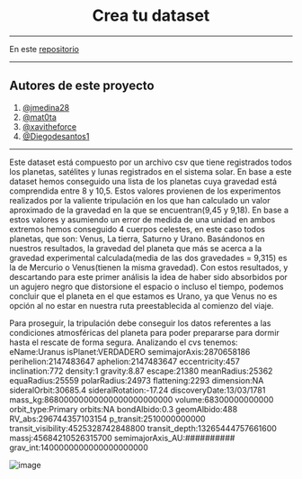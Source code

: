 <h1 align="center">Crea tu dataset</h1>



---

En este [repositorio](https://github.com/Diegodesantos1/Crea_tu_dataset)
***

## Autores de este proyecto

1. [@jmedina28](https://github.com/jmedina28)
2. [@mat0ta](https://github.com/mat0ta)
3. [@xavitheforce](https://github.com/Xavitheforce)
4. [@Diegodesantos1](https://github.com/Diegodesantos1)

***
Este dataset está compuesto por un archivo csv que tiene registrados todos los planetas, satélites y lunas registrados en el sistema solar. En base a este dataset hemos conseguido una lista de los planetas cuya gravedad está comprendida entre 8 y 10,5. Estos valores provienen de los experimentos realizados por la valiente tripulación en los que han calculado un valor aproximado de la gravedad en la que se encuentran(9,45 y 9,18). En base a estos valores y asumiendo un error de medida de una unidad en ambos extremos hemos conseguido 4 cuerpos celestes, en este caso todos planetas, que son: Venus, La tierra, Saturno y Urano. Basándonos en nuestros resultados, la gravedad del planeta que más se acerca a la gravedad experimental calculada(media de las dos gravedades = 9,315) es la de Mercurio o Venus(tienen la misma gravedad). 
Con estos resultados, y descartando para este primer análisis la idea de haber sido absorbidos por un agujero negro que distorsione el espacio o incluso el tiempo, podemos concluir que el planeta en el que estamos es Urano, ya que Venus no es opción al no estar en nuestra ruta preestablecida al comienzo del viaje.

Para proseguir, la tripulación debe conseguir los datos referentes a las condiciones atmosféricas del planeta para poder prepararse para dormir hasta el rescate de forma segura.
Analizando el cvs tenemos:
eName:Uranus	isPlanet:VERDADERO	semimajorAxis:2870658186	perihelion:2147483647	aphelion:2147483647	eccentricity:457	inclination:772	density:1	gravity:8.87	escape:21380	meanRadius:25362	equaRadius:25559	polarRadius:24973	flattening:2293	dimension:NA	sideralOrbit:30685.4	sideralRotation:-17.24	discoveryDate:13/03/1781	mass_kg:86800000000000000000000000	volume:68300000000000	orbit_type:Primary	orbits:NA	bondAlbido:0.3	geomAlbido:488	RV_abs:296744357103154	p_transit:2510000000000	transit_visibility:4525328742848800	transit_depth:13265444757661600	massj:45684210526315700	semimajorAxis_AU:##########	grav_int:1400000000000000000000


![image](https://user-images.githubusercontent.com/91721855/164700985-14a01416-0b30-4d83-a497-8816a521bf49.png)
